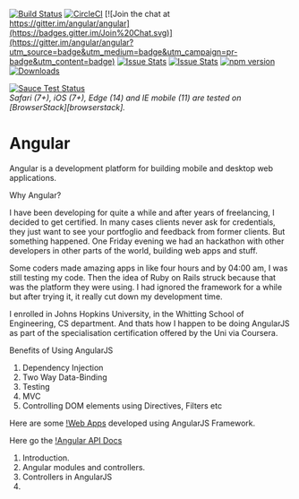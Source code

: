 


[![Build Status](https://travis-ci.org/angular/angular.svg?branch=master)](https://travis-ci.org/angular/angular)
[![CircleCI](https://circleci.com/gh/angular/angular/tree/master.svg?style=shield)](https://circleci.com/gh/angular/angular/tree/master)
[![Join the chat at https://gitter.im/angular/angular](https://badges.gitter.im/Join%20Chat.svg)](https://gitter.im/angular/angular?utm_source=badge&utm_medium=badge&utm_campaign=pr-badge&utm_content=badge)
[![Issue Stats](http://issuestats.com/github/angular/angular/badge/pr?style=flat)](http://issuestats.com/github/angular/angular)
[![Issue Stats](http://issuestats.com/github/angular/angular/badge/issue?style=flat)](http://issuestats.com/github/angular/angular)
[![npm version](https://badge.fury.io/js/%40angular%2Fcore.svg)](https://badge.fury.io/js/%40angular%2Fcore)
[![Downloads](http://img.shields.io/npm/dm/angular2.svg)](https://npmjs.org/package/angular2)

[![Sauce Test Status](https://saucelabs.com/browser-matrix/angular2-ci.svg)](https://saucelabs.com/u/angular2-ci)  
*Safari (7+), iOS (7+), Edge (14) and IE mobile (11) are tested on [BrowserStack][browserstack].*

Angular
=========

Angular is a development platform for building mobile and desktop web applications. 

Why Angular? 

I have been developing for quite a while and after years of freelancing, I decided to get certified. In many cases clients never ask for credentials, they just want to see your portfoglio and feedback from former clients. But something happened. One Friday evening we had an hackathon with other developers in other parts of the world, building web apps and stuff. 

Some coders made amazing apps in like four hours and by 04:00 am, I was still testing my code. Then the idea of Ruby on Rails struck because that was the platform they were using. I had ignored the framework for a while but after trying it, it really cut down my development time. 

I enrolled in Johns Hopkins University, in the Whitting School of Engineering, CS department. And thats how I happen to be doing AngularJS as part of the specialisation certification offered by the Uni via Coursera. 

Benefits of Using AngularJS
1. Dependency Injection
2. Two Way Data-Binding
3. Testing 
4. MVC
5. Controlling DOM elements using Directives, Filters etc

Here are some [!Web Apps](https://www.madewithangular.com/#/) developed using AngularJS Framework. 

Here go the [!Angular API Docs](https://docs.angularjs.org/api)

1. Introduction.
2. Angular modules and controllers.
3. Controllers in AngularJS 
4.


